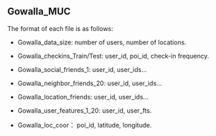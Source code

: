 ## Gowalla_MUC

The format of each file is as follows:

- Gowalla_data_size: number of users, number of locations.

- Gowalla_checkins_Train/Test: user_id, poi_id, check-in frequency.

- Gowalla_social_friends_1: user_id, user_ids...

- Gowalla_neighbor_friends_20: user_id, user_ids...

- Gowalla_location_friends: user_id, user_ids...

- Gowalla_user_features_1_20: user_id, user_fts.

- Gowalla_loc_coor： poi_id, latitude, longitude.
